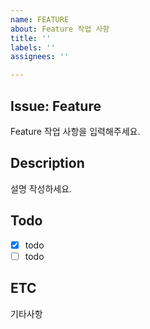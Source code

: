 ```yaml
---
name: FEATURE
about: Feature 작업 사항
title: ''
labels: ''
assignees: ''

---
```


## Issue: Feature
Feature 작업 사항을 입력해주세요.


## Description
설명 작성하세요.

## Todo
- [x] todo
- [ ] todo

## ETC
기타사항
